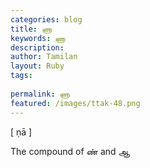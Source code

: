 ```yaml
---
categories: blog
title: ணா
keywords: ணா
description: 
author: Tamilan
layout: Ruby
tags: 
 
permalink: ணா
featured: /images/ttak-48.png
---
```

  
[ ṇā ]  
  
The compound of ண் and ஆ